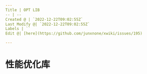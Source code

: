 ```yaml
---
Title | OPT LIB
-- | --
Created @ | `2022-12-22T09:02:55Z`
Last Modify @| `2022-12-22T09:02:55Z`
Labels | ``
Edit @| [here](https://github.com/junxnone/xwiki/issues/195)

---
```

# 性能优化库
